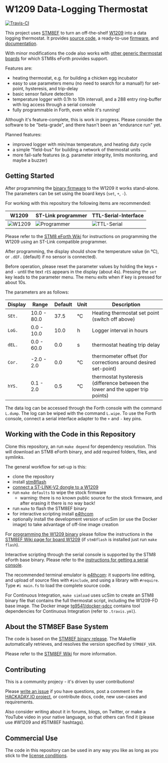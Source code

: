 # W1209 Data-Logging Thermostat

[![Travis-CI](https://travis-ci.org/TG9541/W1209.svg?branch=master)](https://travis-ci.org/TG9541/W1209)

This project uses [STM8EF](https://github.com/TG9541/stm8ef) to turn an off-the-shelf [W1209][] into a data logging thermostat. It provides [source code](https://github.com/TG9541/W1209), a ready-to-use [firmware](https://github.com/TG9541/W1209/releases), and [documentation](https://github.com/TG9541/W1209/wiki).

With minor modifications the code also works with [other generic thermostat boards](https://github.com/TG9541/stm8ef/wiki/STM8S-Value-Line-Gadgets#thermostats) for which STM8s eForth provides support.

Features are:

* heating thermostat, e.g. for building a chicken egg incubator
* easy to use parameters menu (no need to search for a manual!) for set-point, hysteresis, and trip-delay
* basic sensor failure detection
* temperature logger with 0.1h to 10h intervall, and a 288 entry ring-buffer with log access through a serial console
* fully programmable in Forth, even while it's running!

Although it's feature-complete, this is work in progress. Please consider the software to be "beta-grade", and there hasn't been an "endurance run" yet.

Planned features:

* improved logger with min/max temperature, and heating duty cycle
* a simple "field-bus" for building a network of thermostat units
* more fail-safe features (e.g. parameter integrity, limits monitoring, and maybe a buzzer)

## Getting Started

After programming the [binary firmware](https://github.com/TG9541/W1209/releases) to the W1209 it works stand-alone. The parameters can be set using the board keys (`set`, `+`, `-`).

For working with this repository the following items are recommended:

W1209|ST-Link programmer|TTL-Serial-Interface
-|-|-
![W1209](https://user-images.githubusercontent.com/5466977/33417013-d2b29dec-d59f-11e7-8187-e608e856fe16.png)|![Programmer](https://ae01.alicdn.com/kf/HTB1QVvYRXXXXXa5XFXXq6xXFXXXP/ST-Link-V2-stlink-mini-STM8STM32-STLINK-simulator-download-programming-With-Cover.jpg_220x220.jpg)|![TTL-Serial](https://ae01.alicdn.com/kf/HTB1x__9OFXXXXc7XVXXq6xXFXXX6/-Free-Shipping-CH340-module-USB-to-TTL-CH340G-upgrade-download-a-small-wire-brush-plate.jpg_220x220.jpg)

Please refer to the [STM8 eForth Wiki](https://github.com/TG9541/stm8ef/wiki/STM8S-Programming#flashing-the-stm8) for instructions on programming the W1209 using an ST-Link compatible programmer.

After programming, the display should show the temperature value (in °C), or `.dEF.` (default) if no sensor is connected).

Before operation, please reset the parameter values by holding the keys `+` and `-` until the text `rES` appears in the display (about 4s). Pressing the `set` key leads to the parameter menu. The menu exits when if key is pressed for about 10s. 

The parameters are as follows:

Display|Range|Default|Unit|Description
-|-|-|-|-
`SEt.`| 10.0 - 80.0 |37.5| °C| Heating thermostat set point (switch off above)
`LoG.`| 0.0 - 10.0 | 10.0 |h| Logger interval in hours
`dEL.`| 0.0 - 60.0 | 0.0 | s | thermostat heating trip delay
`Cor.`| -2.0 - 2.0 | 0.0 | °C | thermometer offset (for corrections around desired set-point)
`hYS.`| 0.1 - 2.0 | 0.5 | °C | thermostat hysteresis (difference between the lower and the upper trip points)

The data log can be accessed through the Forth console with the command `L.dump`. The log can be wiped with the command `L.wipe`. To use the Forth console, connect a serial interface adapter to the `+` and `-` key pins.

## Working with the Code in this Repository

Clone this repository, an run `make depend` for dependency resolution. This will download an STM8 eForth binary, and add required folders, files, and symlinks.

The general workflow for set-up is this:

* clone the repository
* install [stm8flash](https://github.com/vdudouyt/stm8flash)
* [connect a ST-LINK-V2 dongle to a W1209][W1209]
* run `make defaults` to wipe the stock firmware
  * warning: there is no known public source for the stock firmware, and after erasing it there is no way back!
* run `make` to flash the STM8EF binary
* for interactive scripting install [e4thcom](
https://wiki.forth-ev.de/doku.php/en:projects:e4thcom)
* optionally install the development version of ucSim (or use the Docker image) to take advantage of off-line image creation

For [programming the W1209 binary](https://github.com/TG9541/W1209/blob/master/out/W1209-FD/W1209-FD.ihx) please follow the instructions in the [STM8EF Wiki page for board W1209](
https://github.com/TG9541/stm8ef/wiki/Board-W1209#flashing-the-stm8ef-binary) (if `stm8flash` is installed just run `make flash`).

Interactive scripting through the serial console is supported by the STM8 eForth base binary. Please refer to the [instructions for getting a serial console](https://github.com/TG9541/stm8ef/wiki/Board-W1209#serial-communication-through-the-key-pins).

The recommended terminal emulator is [e4thcom](https://wiki.forth-ev.de/doku.php/en:projects:e4thcom): it supports line editing, and upload of source files with `#include`, and using a library with `#require`. Type `#i main.fs` to load the complete source code.

For Continuous Integration, `make simload` uses ucSim to create an STM8 binary file that contains the full thermostat script, including the W1209-FD base image. The Docker image [tg9541/docker-sdcc](https://hub.docker.com/r/tg9541/docker-sdcc/) contains tool dependencies for Continuous Integration (refer to `.travis.yml`).

## About the STM8EF Base System

The code is based on the [STM8EF binary release](https://github.com/TG9541/stm8ef/releases). The Makefile automatically retrieves, and resolves the version specified by `STM8EF_VER`.

Please refer to the [STM8EF Wiki](https://github.com/TG9541/stm8ef/wiki) for more information.

## Contributing

This is a community projecy - it's driven by user contributions! 

Please [write an issue](https://github.com/TG9541/W1209/issues) if you have questions, post a comment in the [HACKADAY.IO project][HAD1], or contribute docs, code, new use-cases and requirements.

Also consider writing about it in forums, blogs, on Twitter, or make a YouTube video in your native language, so that others can find it (please use #W1209 and #STM8EF hashtags).

## Commercial Use

The code in this repository can be used in any way you like as long as you stick to the [license conditions](https://github.com/TG9541/W1209/blob/master/LICENSE).

[HAD1]: https://hackaday.io/project/26258-w1209-data-logging-thermostat
[W1209]: https://github.com/TG9541/stm8ef/wiki/Board-W1209
